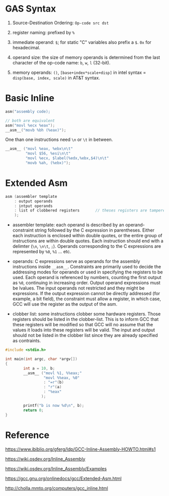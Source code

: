 # GAS Syntax

1. Source-Destination Ordering: `Op-code src dst`

2. register naming: prefixed by `%`

3. immediate operand: `$`; for static "C" variables also prefix a `$`. `0x` for hexadecimal.

4. operand size: the size of memory operands is determined from the last character of the op-code name: `b`, `w`, `l` (32-bit).

5. memory operands: `()`, `[base+index*scale+disp]` in intel syntax = `disp(base, index, scale)` in AT&T syntax.

# Basic Inline

```c
asm("assembly code);
```

```c
// both are equivalent
asm("movl %ecx %eax");
__asm__("movb %bh (%eax)");
```

One than one instructions need `\n` or `\t` in between.

```c
__asm__ ("movl %eax, %ebx\n\t"
         "movl $56, %esi\n\t"
         "movl %ecx, $label(%edx,%ebx,$4)\n\t"
         "movb %ah, (%ebx)");

```

# Extended Asm

```c
asm (assembler template
    : output operands
    : intput operands
    : list of clobbered registers       // theses registers are tampered 
    );
```

- assembler template: each operand is described by an operand-constraint string followed by the C expression in parentheses. Either each instruction is enclosed within double quotes, or the entire group of instructions are within double quotes. Each instruction should end with a delimter (`\n`, `\n\t`, `;`). Operands corresponding to the C expressions are represented by `%0`, `%1` ... etc.

- operands: C expressions serve as operands for the assembly instructions inside `__asm__`. Constraints are primarily used to decide the addressing modes for operands or used in specifying the registers to be used. Each operand is referenced by numbers, counting the first output as `%0`, continuing in increasing order. Output operand expressions must be lvalues. The input operands not restricted and they might be expressions. If the output expression cannot be directly addressed (for example, a bit field), the constraint must allow a register, in which case, GCC will use the register as the output of the asm.

- clobber list: some instructions clobber some hardware registers. Those registers should be listed in the clobber-list. This is to inform GCC that these registers will be modified so that GCC will no assume that the values it loads into these registers will be valid. The input and output should not be listed in the clobber list since they are already specified as contraints.

```c
#include <stdio.h>

int main(int argc, char *argv[])
{
        int a = 10, b;
        __asm__ ("movl %1, %%eax;"
                 "movl %%eax, %0"
                 : "=r"(b)
                 : "r"(a)
                 : "%eax"
                );

        printf("b is now %d\n", b);
        return 0;
}
```

# Reference

https://www.ibiblio.org/gferg/ldp/GCC-Inline-Assembly-HOWTO.html#s1

https://wiki.osdev.org/Inline_Assembly

https://wiki.osdev.org/Inline_Assembly/Examples

https://gcc.gnu.org/onlinedocs/gcc/Extended-Asm.html

http://cholla.mmto.org/computers/gcc_inline.html
